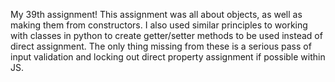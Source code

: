 My 39th assignment! This assignment was all about objects, as well as making them from constructors. I also used similar principles to working with classes in python to create getter/setter methods to be used instead of direct assignment. The only thing missing from these is a serious pass of input validation and locking out direct property assignment if possible within JS. 